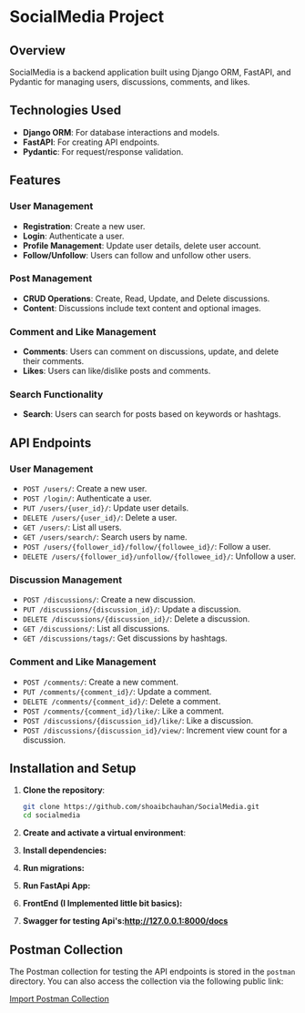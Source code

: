 # SocialMedia Project

## Overview
SocialMedia is a backend application built using Django ORM, FastAPI, and Pydantic for managing users, discussions, comments, and likes.

## Technologies Used
- **Django ORM**: For database interactions and models.
- **FastAPI**: For creating API endpoints.
- **Pydantic**: For request/response validation.

## Features

### User Management
- **Registration**: Create a new user.
- **Login**: Authenticate a user.
- **Profile Management**: Update user details, delete user account.
- **Follow/Unfollow**: Users can follow and unfollow other users.

### Post Management
- **CRUD Operations**: Create, Read, Update, and Delete discussions.
- **Content**: Discussions include text content and optional images.

### Comment and Like Management
- **Comments**: Users can comment on discussions, update, and delete their comments.
- **Likes**: Users can like/dislike posts and comments.

### Search Functionality
- **Search**: Users can search for posts based on keywords or hashtags.

## API Endpoints

### User Management
- `POST /users/`: Create a new user.
- `POST /login/`: Authenticate a user.
- `PUT /users/{user_id}/`: Update user details.
- `DELETE /users/{user_id}/`: Delete a user.
- `GET /users/`: List all users.
- `GET /users/search/`: Search users by name.
- `POST /users/{follower_id}/follow/{followee_id}/`: Follow a user.
- `DELETE /users/{follower_id}/unfollow/{followee_id}/`: Unfollow a user.

### Discussion Management
- `POST /discussions/`: Create a new discussion.
- `PUT /discussions/{discussion_id}/`: Update a discussion.
- `DELETE /discussions/{discussion_id}/`: Delete a discussion.
- `GET /discussions/`: List all discussions.
- `GET /discussions/tags/`: Get discussions by hashtags.

### Comment and Like Management
- `POST /comments/`: Create a new comment.
- `PUT /comments/{comment_id}/`: Update a comment.
- `DELETE /comments/{comment_id}/`: Delete a comment.
- `POST /comments/{comment_id}/like/`: Like a comment.
- `POST /discussions/{discussion_id}/like/`: Like a discussion.
- `POST /discussions/{discussion_id}/view/`: Increment view count for a discussion.

## Installation and Setup

1. **Clone the repository**:
   ```bash
   git clone https://github.com/shoaibchauhan/SocialMedia.git
   cd socialmedia
   
2. **Create and activate a virtual environment**:

3. **Install dependencies:**

4. **Run migrations:**

5. **Run FastApi App:**

6. **FrontEnd (I Implemented little bit basics):**

7. **Swagger for testing Api's:http://127.0.0.1:8000/docs**
## Postman Collection
The Postman collection for testing the API endpoints is stored in the `postman` directory. You can also access the collection via the following public link:

[Import Postman Collection](https://www.postman.com/joint-operations-cosmologist-92973893/workspace/shoaib-chauhan/collection/36281959-4c18edd8-e7bf-4f9a-a5df-85e2e6935ef0)


